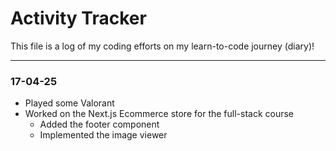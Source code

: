 # Activity Tracker

This file is a log of my coding efforts on my learn-to-code journey (diary)!

---

### 17-04-25

- Played some Valorant
- Worked on the Next.js Ecommerce store for the full-stack course
  - Added the footer component
  - Implemented the image viewer
